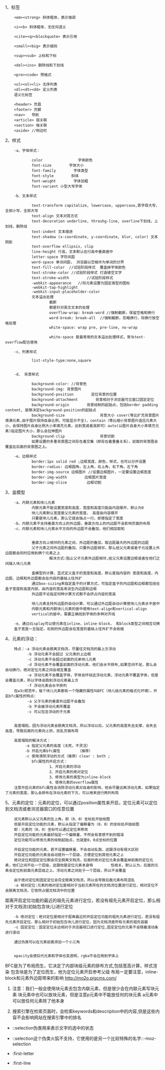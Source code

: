 1、标签
        
        <em><strong> 斜体粗体，表示强调

        <i><b> 斜体粗体，无任何语义

        <cite><q><blockquote> 表示引用
        
        <small><big> 表示细则 
        
        <sup><sub> 上标和下标        
        
        <del><ins> 删除线和下划线
        
        <pre><code> 预格式

        <ul><ol><li> 无序列表
        <dl><dt><dd> 定义列表
        语义化标签

        <header> 页眉
        <footer> 页脚
        <nav>   导航
        <article> 弱关联
        <section> 强关联
        <aside> //侧边栏

2、样式

        -a、字体样式：

                color                字体颜色
                font-size        字体大小
                font-family        字体类型
                font-style        斜体
                font-weight        字体加粗
                font-varient 小型大写字体

        -b、文本样式
                
                text-transform capitalize, lowercase, uppercase,首字母大写，全部小写，全部大写
                text-align 文本对其方式
                text-decoration underline, throuhg-line, overline下划线，上划线，删除线
                text-indent 文本缩进
                text-shadow (x-coordinate, y-coordinate, blur, color) 文本阴影
                text-overflow ellipsis, clip
                line-height 行高，文本默认在行高中垂直居中
                letter-space 字符间距
                word-space 单词间距， 浏览器以空格作为单词的分界
                text-fill-color  //试验阶段样式  覆盖掉字体颜色
                text-stroke-color //试验阶段样式 打造镂空文字
                text-stroke-width        //试验阶段样式
                -webkit-appearance   //将元素设置为固定类型的图标
				-webkit-tap-highlight 
				-webkit-input-placeholder-color 
                文本溢出处理
                        截断
						都是针对英文文本的处理
                        overflow-wrap: break-word //强制截断，保留空格和换行
                        word-break: break-all  //强制截断，忽略换行，将换行按空格处理
                        white-space: wrap pre, pre-line, no-wrap

                        white-space 是最常用的文本溢出处理样式，常与text-overflow配合使用
        
        -c、列表样式
                
                list-style-type:none,square


        -d、 背景样式
                
                background-color: //背景色
                background-img: 背景图片
                background-position        定位背景的位置
                background-attachment        背景相对于浏览器可见窗口固定定位
                background-origin        背景绘制的起始点，包括border padding content, 能够决定background-position的起始点
                background-size                背景大小 cover(等比扩充背景图片填满元素,由于图片保持自身比例，可能显示不全)，contain（等比缩小背景图片适应元素大小，会保持图片自身比例大小来填充元素，达到宽或者高即可）auto(以图片自身大小来填充元素)指定图片大小，那么会拉伸图片
                background-clip                背景切割
                如果设置的多重背景图之间存在着交集（即存在着重叠关系），前面的背景图会覆盖在后面的背景图之上。
                
        -e、边框样式
                border:1px solid red ;边框宽度，颜色，样式，也可以分开设置
                border-radius: 边框圆角，左上角，右上角，右下角，左下角
                border-img-source 边框图片 //设置边框图片，一定要设置边框宽度
                border-img-width        边框图片宽度
                border-img-slice         边框切割

3、盒模型

        -a、内联元素和块儿元素
                内联元素不能设置宽度和高度，宽度和高度只能由内容撑开，默认为0
                块儿元素默认宽度是父元素的宽度， 高度由内容撑开
                只要是块儿元素，那么它就会独占一行，即使指定了宽度
        -b、内联元素不支持垂直方向上的外边距，垂直方向上的内边距不会影响页面的布局
        -c、内联元素和块儿元素水平方向的外边距不会叠加，他们相加取和    
        

                垂直方向上相邻的元素之间，外边距的叠加，取边距最大的外边距的边距
                父子元素之间外边距的叠加，只要外边距相邻，那么给父元素或者子元设置上外边距都会同时应用到俩个元素之上
                        解决方式:阻止父子元素外边距相邻,给父元素设置边框或者在他们之间插入块儿元素
        
                盒模型的计算，显式定义盒子的宽度和高度，默认是指内容的 宽度和高度，内边距、边框和外边距都会在内容的基础上往外扩
                通过box-sizing来指定盒子的计算方式，可指定盒子的内边距和边框都包括在盒子宽度和高度内部，由内容的宽高来派生内边距和边框
				外边距不论指定何种计算方式都不会挤占内容的宽高

                块儿元素支持外边距的自动计算，可以通过外边距自动计算使块儿元素水平居中
                内联元素和内联块儿元素的居中使用text-align和vertical-align
                vertical的居中，需要正确找到字体的多种对齐线
        
        -e、通过display可以使元素在inline，inline-block， 和block类型之间相互切换
		盒子宽度一旦指定，右侧的外边距会在宽度的基础上往外扩不会收缩

4、元素的浮动：
        
        特点：-a 浮动元素会脱离文档流，尽量往文档流的最上方浮动
              -b 浮动元素不会超过 父元素的上边框
              -c 浮动元素不会超过前面的兄弟块儿元素
              -d 浮动元素不会覆盖前面的浮动元素，他们会水平排布,如果空间不足，那么会自动换行。绝对定位元素之间会相互覆盖
              -e 浮动元素不会覆盖字体，字体会环绕这浮动元素，浮动元素不覆盖字体，但是会覆盖元素，所以字体会跑到浮动元素最上方
              -f 浮动元素会水平排列
        在w3c规范中，每个块儿元素都有一个隐藏的属性叫BFC（块儿级元素的格式化环境），开启bfc属性的特点:
              -a 父子元素的垂直外边距不会叠加
              -b 不会被浮动元素所覆盖
              -c 可以包含浮动的子元素
                              
        
        高度塌陷，因为浮动元素会脱离文档流，所以浮动以后，父元素的高度失去支撑，会失去高度，导致后面的元素向上拱，扰乱页面布局
        
        高度塌陷的解决方式：
             -a 指定父元素的高度（太死，不灵活）
             -b 开启元素bfc属性        （推荐）
             -c 使用清除浮动的方式（推荐）clear : both ;
                bfc属性的开启方式：
                        1、开启元素的浮动
                        2、开启元素的绝对定位
                        3、修改元素的类型为inline-block
                        4、使用元素的overflow属性
		注意开启元素的bfc属性会消除浮动元素对自身的影响，他会尽量远离浮动元素，如果指定了元素的宽度，那么会排布在浮动元素的下方，可以用来进行两列布局
                        
5、元素的定位：元素的定位，可以通过position属性来开启，定位元素可以定位到文档流或者浏览器窗口的任意位置

		说元素默认从父元素的左上角，即（0，0）坐标处开始绘图
		但是开启定位功能的元素，默认从指定了偏移量为（0，0）的坐标处开始绘图	
		即：元素的（0，0）坐标可以通过定位来修改
		开启定位功能的元素最好指定一个偏移量，不然会有意想不到的错误
		定位功能可以修改元素的绘制起始点，也就是0，0点坐标的位置

        开启定位功能的元素，若不设置偏移量，不会自动乱跑，这跟浮动有很大区别
        开启定位功能的元素会自动提升一个层级，方便定位到其他元素之上
        绝对定位和固定定位都会完全脱离文档流，后面的绝对定位元素会覆盖掉前面的定位元素，他们之间不在一个层级，这跟他是定位元素本身特        性相关，默认认为，后面的元素会定位到前面元素层级之上，浮动元素之间处于一个层级，所以不会覆盖
        
        由于绝对定位和固定定位会完全脱离文档流，所以会导致后面元素布局混乱
        -a 相对定位:元素的相对定位是相对于当前元素所在的文档流位置进行定位，相对定位不会脱离文档流，它依然占据文档流中的位置

距离开启定位功能的最近的祖先元素进行定位，若没有祖先元素开启定位，那么相对于文档流(初始包含块儿)进行定位

        -b 绝对定位：绝对定位是相对于距离最近的开启定位功能的祖先元素进行定位，若没有祖先元素开启定位，那么相对于初始包含块儿进行定位，因为文档流是所有元素的祖先容器
        -c 固定定位：固定定位永远相对于浏览器视口进行定位,固定定位的元素不会随着滚动条进行滚动

        通过伪类可以在元素前面添加一个小三角


        opacity会使后代元素和字体也变透明，rgba不会应用到字体上


BFC是为了布局而生，它决定了内部块级元素的排布方式,包括宽高计算，样式渲染
包含块是为了定位而生，他为定位元素开启参考父级
布局一定要注意，inline-block和元素外边距带来的影响
http://mo2o.pigcms.com/


1. 注意：我们一般会使用块元素去包含内联元素，但是很少会在内联元素写块元素
		块元素中也可以放块元素，但是注意p元素中不能放任何的块元素
		a元素中可以放任何元素除了他本身
					
2. 搜索引擎在检索页面时，会检索keywords和description中的内容,但是这些内容不会影响网站在搜索引擎中的排名
		<!-- meta还可以用来做请求的重定向 -->
		<!-- http-equiv="refresh"  固定值
			content="秒数;url=目标地址"
		-->

 * ::selection伪类用来表示文字的选中的状态
 * ::selection这个伪类火狐不支持，它使用的是另一个比较特殊的名字::-moz-selection
 
 * :first-letter
 * :first-line       
